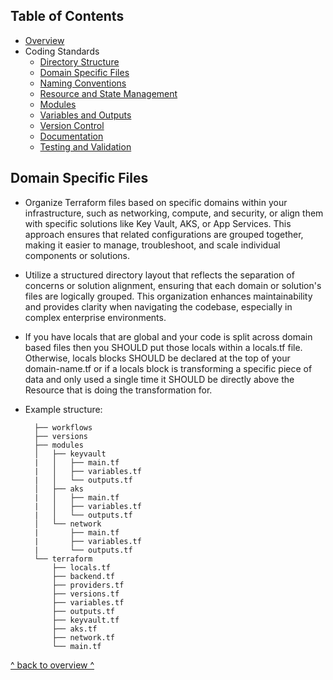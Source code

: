 ## Table of Contents

- [Overview](../README.md)
- Coding Standards
  - [Directory Structure](./directory_structure.md)
  - [Domain Specific Files](./domain_specific_files.md)
  - [Naming Conventions](./naming_conventions.md#naming-conventions)
  - [Resource and State Management](./resource_and_state_management.md)
  - [Modules](./module.md)
  - [Variables and Outputs](./variables_and_outputs.md)
  - [Version Control](./version_control.md)
  - [Documentation](./documentation.md)
  - [Testing and Validation](./testing_and_validation.md)

## Domain Specific Files

- Organize Terraform files based on specific domains within your infrastructure, such as networking, compute, and security, or align them with specific solutions like Key Vault, AKS, or App Services. This approach ensures that related configurations are grouped together, making it easier to manage, troubleshoot, and scale individual components or solutions.
- Utilize a structured directory layout that reflects the separation of concerns or solution alignment, ensuring that each domain or solution's files are logically grouped. This organization enhances maintainability and provides clarity when navigating the codebase, especially in complex enterprise environments.
- If you have locals that are global and your code is split across domain based files then you SHOULD put those locals within a locals.tf file. Otherwise, locals blocks SHOULD be declared at the top of your domain-name.tf or if a locals block is transforming a specific piece of data and only used a single time it SHOULD be directly above the Resource that is doing the transformation for.

- Example structure:
  ```
    ├── workflows
    ├── versions
    ├── modules
    │   ├── keyvault
    |   │   ├── main.tf
    |   │   ├── variables.tf
    |   │   └── outputs.tf
    │   ├── aks
    |   │   ├── main.tf
    |   │   ├── variables.tf
    |   │   └── outputs.tf
    │   └── network
    |       ├── main.tf
    |       ├── variables.tf
    |       └── outputs.tf
    └── terraform
        ├── locals.tf
        ├── backend.tf
        ├── providers.tf
        ├── versions.tf
        ├── variables.tf
        ├── outputs.tf
        ├── keyvault.tf
        ├── aks.tf
        ├── network.tf    
        └── main.tf
  ```

[^ back to overview ^](#table-of-contents)